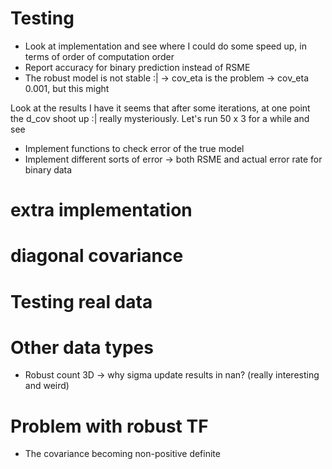 # Testing
- Look at implementation and see where I could do some speed up, 
in terms of order of computation order
- Report accuracy for binary prediction instead of RSME
- The robust model is not stable :| -> cov_eta is the problem 
-> cov_eta 0.001, but this might

Look at the results I have it seems that after some iterations, at one point
the d_cov shoot up :| really mysteriously. Let's run 50 x 3 for a while and see

- Implement functions to check error of the true model
- Implement different sorts of error -> both RSME and actual error rate for binary
data

# extra implementation


# diagonal covariance


# Testing real data
 

# Other data types
- Robust count 3D -> why sigma update results in nan? (really interesting
and weird)

# Problem with robust TF
- The covariance becoming non-positive definite







